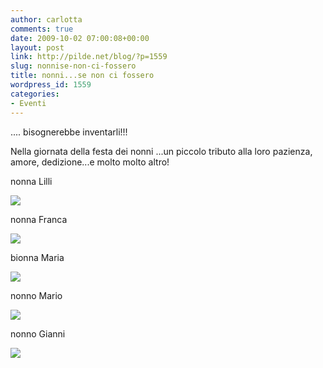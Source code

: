 ```yaml
---
author: carlotta
comments: true
date: 2009-10-02 07:00:08+00:00
layout: post
link: http://pilde.net/blog/?p=1559
slug: nonnise-non-ci-fossero
title: nonni...se non ci fossero
wordpress_id: 1559
categories:
- Eventi
---
```


.... bisognerebbe inventarli!!!

Nella giornata della festa dei nonni ...un piccolo tributo alla loro pazienza, amore, dedizione...e molto molto altro!

nonna Lilli

![]({{baseurl}}/uploads/2009/09/nonna_lilli.jpg)




nonna Franca

![]({{baseurl}}/uploads/2009/09/nonnafranca1.jpg)




bionna Maria

![]({{baseurl}}/uploads/2009/09/nonna_bionna.jpg)




nonno Mario

![]({{baseurl}}/uploads/2009/09/nonnomario.jpg)




nonno Gianni

![]({{baseurl}}/uploads/2009/10/nonno_g.jpg)



